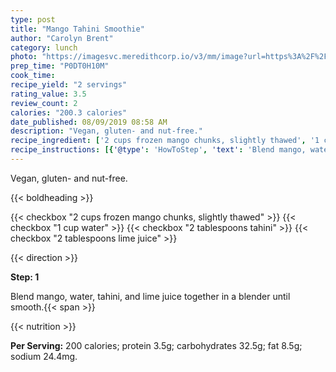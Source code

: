 ```yaml
---
type: post
title: "Mango Tahini Smoothie"
author: "Carolyn Brent"
category: lunch
photo: "https://imagesvc.meredithcorp.io/v3/mm/image?url=https%3A%2F%2Fimages.media-allrecipes.com%2Fuserphotos%2F2519462.jpg"
prep_time: "P0DT0H10M"
cook_time: 
recipe_yield: "2 servings"
rating_value: 3.5
review_count: 2
calories: "200.3 calories"
date_published: 08/09/2019 08:58 AM
description: "Vegan, gluten- and nut-free."
recipe_ingredient: ['2 cups frozen mango chunks, slightly thawed', '1 cup water', '2 tablespoons tahini', '2 tablespoons lime juice']
recipe_instructions: [{'@type': 'HowToStep', 'text': 'Blend mango, water, tahini, and lime juice together in a blender until smooth.\n'}]
---
```


Vegan, gluten- and nut-free. 

{{< boldheading >}}

{{< checkbox "2 cups frozen mango chunks, slightly thawed" >}}
{{< checkbox "1 cup water" >}}
{{< checkbox "2 tablespoons tahini" >}}
{{< checkbox "2 tablespoons lime juice" >}}


{{< direction >}}

**Step: 1**

Blend mango, water, tahini, and lime juice together in a blender until smooth.{{< span >}}

{{< nutrition >}}

**Per Serving:** 200 calories; protein 3.5g; carbohydrates 32.5g; fat 8.5g; sodium 24.4mg.